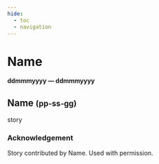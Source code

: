```yaml
---
hide:
  - toc
  - navigation 
---
```


# Name

**ddmmmyyyy — ddmmmyyyy**

## Name  <small>(pp‑ss‑gg)</small>

story
 
### Acknowledgement

Story contributed by Name. Used with permission.
